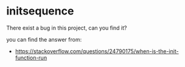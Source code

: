 # initsequence
There exist a bug in this project, can you find it?

you can find the answer from:
- https://stackoverflow.com/questions/24790175/when-is-the-init-function-run
